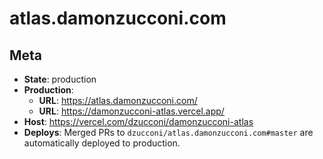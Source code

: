 # atlas.damonzucconi.com

## Meta

- **State**: production
- **Production**:
  - **URL**: https://atlas.damonzucconi.com/
  - **URL**: https://damonzucconi-atlas.vercel.app/
- **Host**: https://vercel.com/dzucconi/damonzucconi-atlas
- **Deploys**: Merged PRs to `dzucconi/atlas.damonzucconi.com#master` are automatically deployed to production.
